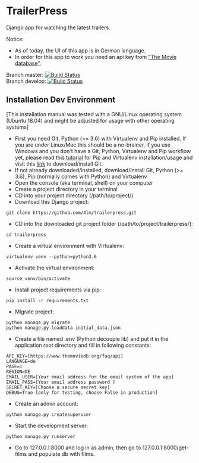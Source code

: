 # TrailerPress

Django app for watching the latest trailers.

Notice:

- As of today, the UI of this app is in German language. 
- In order for this app to work you need an api key from ["The Movie database"](https://www.themoviedb.org/faq/api).

Branch master: [![Build Status](https://travis-ci.com/4lm/trailerpress.svg?branch=master)](https://travis-ci.com/4lm/trailerpress) \
Branch develop: [![Build Status](https://travis-ci.com/4lm/trailerpress.svg?branch=develop)](https://travis-ci.com/4lm/trailerpress)

## Installation Dev Environment

[This installation manual was tested with a GNU/Linux operating system (Ubuntu 18.04) and might be adjusted for usage with other operating systems]

- First you need Git, Python (>= 3.6) with Virtualenv and Pip installed. If you are under Linux/Mac this should be a no-brainer, if you use Windows and you don't have a Git, Python, Virtualenv and Pip workflow yet, please read this [tutorial](http://timmyreilly.azurewebsites.net/python-pip-virtualenv-installation-on-windows/) for Pip and Virtualenv installation/usage and visit this [link](https://git-scm.com/download/win) to download/install Git.
- If not already downloaded/installed, download/install Git, Python (>= 3.6), Pip (normally comes with Python) and Virtualenv
- Open the console (aka terminal, shell) on your computer
- Create a project directory in your terminal
- CD into your project directory (/path/to/project/)
- Download this Django project:
```
git clone https://github.com/4lm/trailerpress.git
```
- CD into the downloaded git project folder (/path/to/project/trailerpress/):
```
cd trailerpress
```
- Create a virtual environment with Virtualenv:
```
virtualenv venv --python=python3.6
```
- Activate the virtual environment:
```
source venv/bin/activate
```
- Install project requirements via pip:
```
pip install -r requirements.txt
```
- Migrate project:
```
python manage.py migrate
python manage.py loaddata initial_data.json
```
- Create a file named .env (Python decouple lib) and put it in the application root directory and fill in following constants:  
```
API_KEY=[https://www.themoviedb.org/faq/api]
LANGUAGE=de
PAGE=1
REGION=DE
EMAIL_USER=[Your email address for the email system of the app]
EMAIL_PASS=[Your email address password ]
SECRET_KEY=[Choose a secure secret key]
DEBUG=True [only for testing, choose False in production]
```
- Create an admin account:
```
python manage.py createsuperuser
```
- Start the development server:
```
python manage.py runserver
```
- Go to 127.0.0.1:8000 and log in as admin, then go to 127.0.0.1:8000/get-films and populate db with films.
